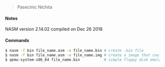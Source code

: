 > Pasecinic Nichita

#### **Notes**

NASM version 2.14.02 compiled on Dec 26 2018

#### Commands

```bash
$ nasm -f bin file_name.asm -o file_name.bin # create .bin file
$ nasm -f bin file_name.asm -o file_name.img # create a image that could be runned on the floppy disk as a SO
$ qemu-system-x86_64 file_name.bin           # simple floppy disk emulator with qemu
```
